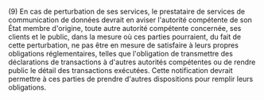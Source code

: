 (9) En cas de perturbation de ses services, le prestataire de services de communication de données devrait en aviser l'autorité compétente de son État membre d'origine, toute autre autorité compétente concernée, ses clients et le public, dans la mesure où ces parties pourraient, du fait de cette perturbation, ne pas être en mesure de satisfaire à leurs propres obligations réglementaires, telles que l'obligation de transmettre des déclarations de transactions à d'autres autorités compétentes ou de rendre public le détail des transactions exécutées. Cette notification devrait permettre à ces parties de prendre d'autres dispositions pour remplir leurs obligations.